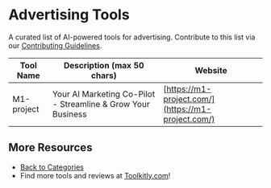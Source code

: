# Advertising Tools

A curated list of AI-powered tools for advertising. Contribute to this list via our [Contributing Guidelines](../CONTRIBUTING.md).

| Tool Name | Description (max 50 chars) | Website |
|-----------|----------------------------|---------|
| M1-project | Your AI Marketing Co-Pilot - Streamline & Grow Your Business | [https://m1-project.com/](https://m1-project.com/) |

## More Resources
- [Back to Categories](../README.md)
- Find more tools and reviews at [Toolkitly.com](https://toolkitly.com)!
